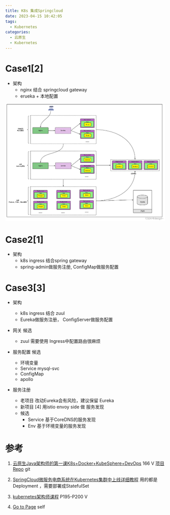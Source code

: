 ```yaml
---
title: K8s 集成Springcloud
date: 2023-04-15 10:42:05
tags:
  - Kubernetes
categories: 
  - 云原生
  - Kubernetes
---
```


<p></p>
<!-- more -->

#  Case1[2]
+ 架构
	+ nginx 结合 springcloud gateway  
	+ erueka + 本地配置

![arch1](.\k8sSpringcloud\arch1.png)


# Case2[1]
+ 架构
	+ k8s ingress 结合spring gateway
	+ spring-admin做服务注册, ConfigMap做服务配置

# Case3[3]
+ 架构
	+ k8s ingress 结合 zuul
	+ Eureka做服务注册， ConfigServer做服务配置

+ 网关 候选
  - zuul 需要使用
    Ingress中配置路由很麻烦
  
+ 服务配置 候选
  - 环境变量
  - Service
    mysql-svc
  - ConfigMap
  - apollo

+ 服务注册
  - 老项目
    改动Eureka会有风险，建议保留 Eureka
  - 新项目 [4]
    用istio envoy side 做 服务发现
  - 候选
    - Service
      基于CoreDNS的服务发现
    - Env
      基于环境变量的服务发现
      
# 参考
1. [云原生Java架构师的第一课K8s+Docker+KubeSphere+DevOps](https://www.bilibili.com/video/BV13Q4y1C7hS/?p=166)  166  V 
   [项目Repo](https://github.com/www6v/spring-cloud-bookinfo/) git
   
2. [SpringCloud微服务电商系统在Kubernetes集群中上线详细教程](https://blog.csdn.net/web18484626332/article/details/126516371)
   用的都是Deployment ，需要部署成StatefulSet
   
3. [kubernetes架构师课程](https://www.bilibili.com/video/BV16t4y1w7r6/?p=195) P195-P200 V 

4. [Go to Page](istioSpringcloud.md) self 